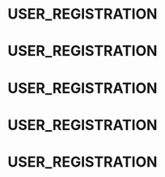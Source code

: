 # USER_REGISTRATION
# USER_REGISTRATION
# USER_REGISTRATION
# USER_REGISTRATION
# USER_REGISTRATION
